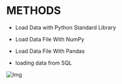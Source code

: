 # METHODS
- Load Data with Python Standard Library
- Load Data File With NumPy
- Load Data File With Pandas

- loading data from SQL

![Img]()
